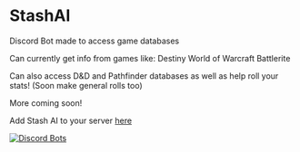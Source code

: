 # StashAI
Discord Bot made to access game databases

Can currently get info from games like:
Destiny
World of Warcraft
Battlerite

Can also access D&D and Pathfinder databases as well as help roll your stats! (Soon make general rolls too)

More coming soon!

Add Stash AI to your server [here](https://discordapp.com/api/oauth2/authorize?client_id=491779560577433609&permissions=36883520&scope=bot)

[![Discord Bots](https://discordbots.org/api/widget/491779560577433609.png)](https://discordbots.org/bot/491779560577433609)
